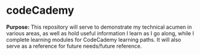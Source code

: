 # codeCademy

**Purpose:** This repository will serve to demonstrate my technical acumen in various areas, as well as hold useful information I learn as I go along, while I complete learning modules for CodeCademy learning paths. It will also serve as a reference for future needs/future reference. 

